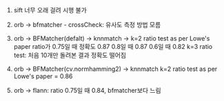 1) sift
너무 오래 걸려 시행 불가

2) orb -> bfmatcher - crossCheck:
유사도 측정 방법 모름

3) orb -> BFMatcher(defalt) -> knnmatch -> k=2 ratio test as per Lowe's paper 
ratio가 0.75일 때 정확도 0.87
0.8일 때 0.87
0.6일 때 0.82
k=3 ratio test:
처음 10개만 돌려본 결과 정확도 떨어짐

4) orb -> BFMatcher(cv.normhamming2) -> knnmatch k=2 ratio test as per Lowe's paper = 0.86

6) orb -> flann:
ratio 0.75일 때 0.84, 
bfmatcher보다 느림
